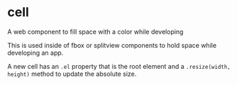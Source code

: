 cell
====

A web component to fill space with a color while developing

This is used inside of fbox or splitview components to hold space while developing an app.

A new cell has an `.el` property that is the root element and a `.resize(width, height)` method to update the absolute size.
